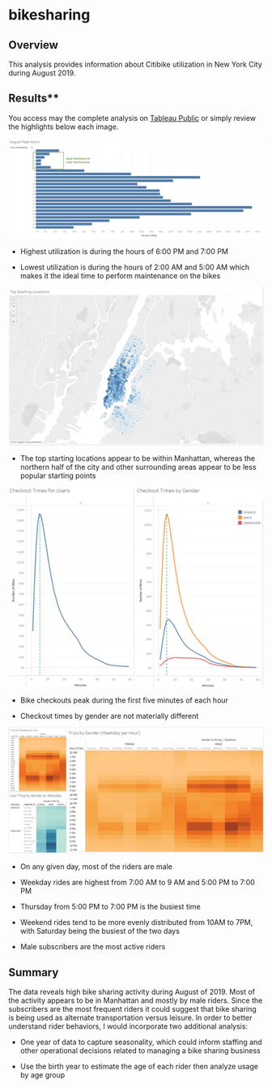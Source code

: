 # bikesharing

## **Overview**
This analysis provides information about Citibike utilization in New York City during August 2019.

## Results**
You access may the complete analysis on [Tableau Public](https://public.tableau.com/app/profile/daniel.echevarria/viz/NYCitibikeAugustUtilization/CitibikeAugustUtilizationAnalysis?publish=yes) or simply review the highlights below each image.    

![AugPeakHours.PNG](https://github.com/degitaccount/bikesharing/blob/main/images/1_AugPeakHours.PNG)

* Highest utilization is during the hours of 6:00 PM and 7:00 PM

* Lowest utilization is during the hours of 2:00 AM and 5:00 AM which makes it the ideal time to perform maintenance on the bikes

![StartingLocations.PNG](https://github.com/degitaccount/bikesharing/blob/main/images/2_StartingLocations.PNG)

* The top starting locations appear to be within Manhattan, whereas the northern half of the city and other surrounding areas appear to be less popular starting points

![Checkouttimesv1.png](https://github.com/degitaccount/bikesharing/blob/main/images/3_Checkouttimesv1.png)

* Bike checkouts peak during the first five minutes of each hour

* Checkout times by gender are not materially different

![trips.png](https://github.com/degitaccount/bikesharing/blob/main/images/4_trips.png)

* On any given day, most of the riders are male

* Weekday rides are highest from 7:00 AM to 9 AM and 5:00 PM to 7:00 PM
 
* Thursday from 5:00 PM to 7:00 PM is the busiest time
 
* Weekend rides tend to be more evenly distributed from 10AM to 7PM, with Saturday being the busiest of the two days
 
* Male subscribers are the most active riders

## **Summary**
The data reveals high bike sharing activity during August of 2019.  Most of the activity appears to be in Manhattan and mostly by male riders.  Since the subscribers are the most frequent riders it could suggest that bike sharing is being used as alternate transportation versus leisure.  In order to better understand rider behaviors, I would incorporate two additional analysis:

* One year of data to capture seasonality, which could inform staffing and other operational decisions related to managing a bike sharing business

*	Use the birth year to estimate the age of each rider then analyze usage by age group

